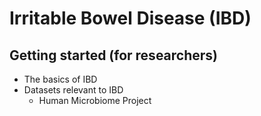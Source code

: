 # Irritable Bowel Disease (IBD)

## Getting started (for researchers)
- The basics of IBD
- Datasets relevant to IBD
  - Human Microbiome Project